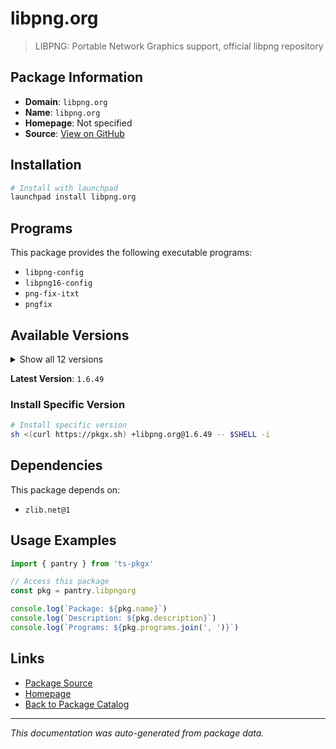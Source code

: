 # libpng.org

> LIBPNG: Portable Network Graphics support, official libpng repository

## Package Information

- **Domain**: `libpng.org`
- **Name**: `libpng.org`
- **Homepage**: Not specified
- **Source**: [View on GitHub](https://github.com/pkgxdev/pantry/tree/main/projects/libpng.org/package.yml)

## Installation

```bash
# Install with launchpad
launchpad install libpng.org
```

## Programs

This package provides the following executable programs:

- `libpng-config`
- `libpng16-config`
- `png-fix-itxt`
- `pngfix`

## Available Versions

<details>
<summary>Show all 12 versions</summary>

- `1.6.49`, `1.6.48`, `1.6.47`, `1.6.46`, `1.6.45`
- `1.6.44`, `1.6.43`, `1.6.42`, `1.6.41`, `1.6.40`
- `1.6.39`, `1.6.35`

</details>

**Latest Version**: `1.6.49`

### Install Specific Version

```bash
# Install specific version
sh <(curl https://pkgx.sh) +libpng.org@1.6.49 -- $SHELL -i
```

## Dependencies

This package depends on:

- `zlib.net@1`

## Usage Examples

```typescript
import { pantry } from 'ts-pkgx'

// Access this package
const pkg = pantry.libpngorg

console.log(`Package: ${pkg.name}`)
console.log(`Description: ${pkg.description}`)
console.log(`Programs: ${pkg.programs.join(', ')}`)
```

## Links

- [Package Source](https://github.com/pkgxdev/pantry/tree/main/projects/libpng.org/package.yml)
- [Homepage](#)
- [Back to Package Catalog](../../package-catalog.md)

---

*This documentation was auto-generated from package data.*
